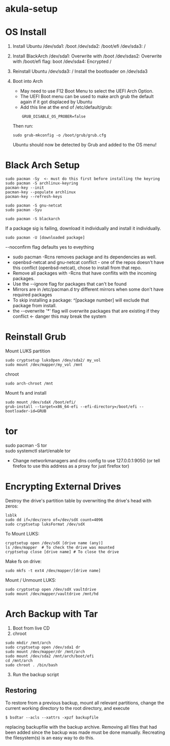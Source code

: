# akula-setup

# OS Install

1. Install Ubuntu
	/dev/sda1: /boot
	/dev/sda2: /boot/efi
	/dev/sda3: /

2. Install BlackArch
	/dev/sda1: Overwrite with /boot
	/dev/sdas2: Overwrite with /boot/efi flag: boot
	/dev/sda4: Encrypted /
3. Reinstall Ubuntu
	/dev/sda3: / Install the bootloader on /dev/sda3
4. Boot into Arch 
	- May need to use F12 Boot Menu to select the UEFI Arch Option. 
	- The UEFI Boot menu can be used to make arch grub the default again if it got displaced by Ubuntu
	- Add this line at the end of /etc/default/grub: 
	```
		GRUB_DISABLE_OS_PROBER=false
	```
	Then run: 

	```
	sudo grub-mkconfig -o /boot/grub/grub.cfg
	```
	Ubuntu should now be detected by Grub and added to the OS menu!
    
 # Black Arch Setup
 ```
 sudo pacman -Sy  <- must do this first before installing the keyring
 sudo pacman -S archlinux-keyring 
 pacman-key --init
 pacman-key --populate archlinux
 pacman-key --refresh-keys
 
 sudo pacman -S gnu-netcat  
 sudo pacman -Syu
 
 sudo pacman -S blackarch 
 ```
 If a package sig is failing, download it individually and install it individually. 
 ```
 sudo pacman -U [downloaded package]
 ```
 
 --noconfirm flag defaults yes to eveything
 - sudo pacman -Rcns removes package and its dependencies as well. <br/>
 - openbsd-netcat and gnu-netcat conflict - one of the repos doesn't have this conflict (openbsd-netcat), chose to install from that repo. 
- Remove all packages with -Rcns that have conflits with the incoming packages. 
- Use the --ignore flag for packages that can't be found
- Mirrors are in /etc/pacman.d try different mirrors when some don't have required packages
- To skip installing a package: ^[package number] will exclude that package from install. 
- the --overwrite '*' flag will overwrite packages that are existing if they conflict <- danger this may break the system

# Reinstall Grub

Mount LUKS partition
```
sudo cryptsetup luksOpen /dev/sda2/ my_vol
sudo mount /dev/mapper/my_vol /mnt
```
chroot
```
sudo arch-chroot /mnt
```
Mount fs and install 
```
sudo mount /dev/sdaX /boot/efi/
grub-install --target=x86_64-efi --efi-directory=/boot/efi --bootloader-id=GRUB
```

# tor
sudo pacman -S tor <br/>
sudo systemctl start/enable tor
- Change networkmanagers and dns config to use 127.0.0.1:9050 (or tell firefox to use this address as a proxy for just firefox tor) 

# Encrypting External Drives
Destroy the drive's partition table by overwriting the drive's head with zeros:
```
lsblk
sudo dd if=/dev/zero of=/dev/sdX count=4096
sudo cryptsetup luksFormat /dev/sdX
```
To Mount LUKS: 
```
cryptsetup open /dev/sdX [drive name (any)]
ls /dev/mapper  # To check the drive was mounted
cryptsetup close [drive name] # To close the drive
```
Make fs on drive: 
```
sudo mkfs -t ext4 /dev/mapper/[drive name]

```
Mount / Unmount LUKS: 
```
sudo cryptsetup open /dev/sdX vaultdrive
sudo mount /dev/mapper/vaultdrive /mnt/hd
```
# Arch Backup with Tar
1. Boot from live CD
2. chroot
```
sudo mkdir /mnt/arch
sudo cryptsetup open /dev/sda1 dr
sudo mount /dev/mapper/dr /mnt/arch
sudo mount /dev/sda2 /mnt/arch/boot/efi
cd /mnt/arch
sudo chroot . /bin/bash
```
3. Run the backup script

## Restoring
To restore from a previous backup, mount all relevant partitions, change the current working directory to the root directory, and execute
```
$ bsdtar --acls --xattrs -xpzf backupfile
```
replacing backupfile with the backup archive. Removing all files that had been added since the backup was made must be done manually. Recreating the filesystem(s) is an easy way to do this. 
